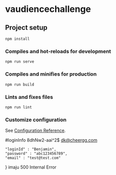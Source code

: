 # vaudiencechallenge

## Project setup

```
npm install
```

### Compiles and hot-reloads for development

```
npm run serve
```

### Compiles and minifies for production

```
npm run build
```

### Lints and fixes files

```
npm run lint
```

### Customize configuration

See [Configuration Reference](https://cli.vuejs.org/config/).

#loginInfo
8dhNw2-aai^2\$
dk@cheergg.com

    "loginId" : "Benjamin",
    "password" : "abc123456789",
    "email" : "test@test.com"

} imaju 500 Internal Error
